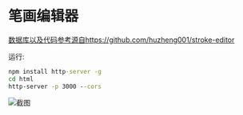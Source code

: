 # 笔画编辑器

[数据库以及代码参考源自https://github.com/huzheng001/stroke-editor](https://github.com/huzheng001/stroke-editor)

运行:

```cmd
npm install http-server -g
cd html
http-server -p 3000 --cors
```

![截图](shot1.png)
